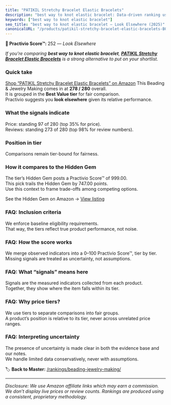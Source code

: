 ```yaml
---
title: "PATIKIL Stretchy Bracelet Elastic Bracelets"
description: "best way to knot elastic bracelet: Data-driven ranking using the Practivio Score™. Positioned by quality, value, demand, findability, momentum."
keywords: ["best way to knot elastic bracelet"]
seo_title: "best way to knot elastic bracelet — Look Elsewhere (2025)"
canonicalURL: "/products/patikil-stretchy-bracelet-elastic-bracelets-B0DGTHGCD3/"
---
```


**🚫 Practivio Score™:** 252 — _Look Elsewhere_


*If you're comparing **best way to knot elastic bracelet**, **[PATIKIL Stretchy Bracelet Elastic Bracelets](https://www.amazon.com/dp/B0DGTHGCD3?tag=practivio-20)** is a strong alternative to put on your shortlist.*
### Quick take
[Shop “PATIKIL Stretchy Bracelet Elastic Bracelets” on Amazon](https://www.amazon.com/dp/B0DGTHGCD3?tag=practivio-20)
This Beading & Jewelry Making comes in at **278 / 280** overall.  
It is grouped in the **Best Value tier** for fair comparison.  
Practivio suggests you **look elsewhere** given its relative performance.

### What the signals indicate
Price: standing 97 of 280 (top 35% for price).  
Reviews: standing 273 of 280 (top 98% for review numbers).  

### Position in tier
Comparisons remain tier-bound for fairness.

### How it compares to the Hidden Gem
The tier’s Hidden Gem posts a Practivio Score™ of 999.00.  
This pick trails the Hidden Gem by 747.00 points.  
Use this context to frame trade-offs among competing options.  

See the Hidden Gem on Amazon → [View listing](https://www.amazon.com/dp/B07D4J1MQ4?tag=practivio-20)

### FAQ: Inclusion criteria
We enforce baseline eligibility requirements.  
That way, the tiers reflect true product performance, not noise.

### FAQ: How the score works
We merge observed indicators into a 0–100 Practivio Score™, tier by tier.  
Missing signals are treated as uncertainty, not assumptions.

### FAQ: What “signals” means here
Signals are the measured indicators collected from each product.  
Together, they show where the item falls within its tier.

### FAQ: Why price tiers?
We use tiers to separate comparisons into fair groups.  
A product’s position is relative to its tier, never across unrelated price ranges.

### FAQ: Interpreting uncertainty
The presence of uncertainty is made clear in both the evidence base and our notes.  
We handle limited data conservatively, never with assumptions.


🏷️ **Back to Master:** [/rankings/beading-jewelry-making/](/rankings/beading-jewelry-making/)

---
_Disclosure: We use Amazon affiliate links which may earn a commission. We don’t display live prices or review counts. Rankings are produced using a consistent, proprietary methodology._
